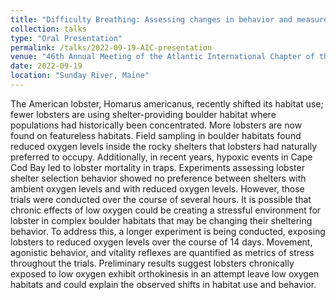 ```yaml
---
title: "Difficulty Breathing: Assessing changes in behavior and measures of vitality of American lobster at reduced oxygen levels"
collection: talks
type: "Oral Presentation"
permalink: /talks/2022-09-19-AIC-presentation
venue: "46th Annual Meeting of the Atlantic International Chapter of the American Fisheries Society"
date: 2022-09-19
location: "Sunday River, Maine"
---
```


The American lobster, Homarus americanus, recently shifted its habitat use; fewer lobsters are using shelter-providing boulder habitat where populations had historically been concentrated.  More lobsters are now found on featureless habitats. Field sampling in boulder habitats found reduced oxygen levels inside the rocky shelters that lobsters had naturally preferred to occupy. Additionally, in recent years, hypoxic events in Cape Cod Bay led to lobster mortality in traps. Experiments assessing lobster shelter selection behavior showed no preference between shelters with ambient oxygen levels and with reduced oxygen levels. However, those trials were conducted over the course of several hours. It is possible that chronic effects of low oxygen could be creating a stressful environment for lobster in complex boulder habitats that may be changing their sheltering behavior. To address this, a longer experiment is being conducted, exposing lobsters to reduced oxygen levels over the course of 14 days. Movement, agonistic behavior, and vitality reflexes are quantified as metrics of stress throughout the trials. Preliminary results suggest lobsters chronically exposed to low oxygen exhibit orthokinesis in an attempt leave low oxygen habitats and could explain the observed shifts in habitat use and behavior.
